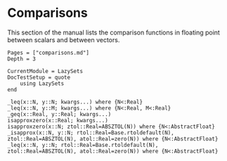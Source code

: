 # Comparisons

This section of the manual lists the comparison functions in floating point between scalars and between vectors.

```@contents
Pages = ["comparisons.md"]
Depth = 3
```

```@meta
CurrentModule = LazySets
DocTestSetup = quote
    using LazySets
end
```

```@docs
_leq(x::N, y::N; kwargs...) where {N<:Real}
_leq(x::N, y::M; kwargs...) where {N<:Real, M<:Real}
_geq(x::Real, y::Real; kwargs...)
isapproxzero(x::Real; kwargs...)
isapproxzero(x::N; ztol::Real=ABSZTOL(N)) where {N<:AbstractFloat}
_isapprox(x::N, y::N; rtol::Real=Base.rtoldefault(N), ztol::Real=ABSZTOL(N), atol::Real=zero(N)) where {N<:AbstractFloat}
_leq(x::N, y::N; rtol::Real=Base.rtoldefault(N), ztol::Real=ABSZTOL(N), atol::Real=zero(N)) where {N<:AbstractFloat}
```
